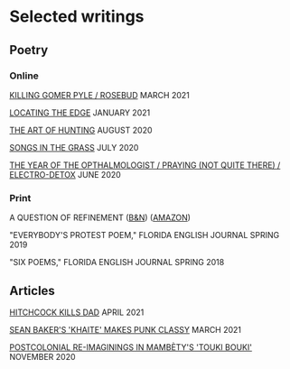 # Selected writings

## Poetry

### Online

[KILLING GOMER PYLE / ROSEBUD](https://apocalypse-confidential.com/2021/03/09/killing-gomer-pyle-rosebud/) MARCH 2021

[LOCATING THE EDGE](https://azurebell.com/2021/01/15/locating-the-edge/) JANUARY 2021

[THE ART OF HUNTING](https://azurebell.com/2020/08/25/the-art-of-hunting/) AUGUST 2020

[SONGS IN THE GRASS](https://azurebell.com/2020/07/04/songs-in-the-grass/) JULY 2020

[THE YEAR OF THE OPTHALMOLOGIST / PRAYING (NOT QUITE THERE) / ELECTRO-DETOX](https://encyclopedia.zone/Poetry%20Update%20Page/hayden.html) JUNE 2020

### Print

A QUESTION OF REFINEMENT ([B&N](https://www.barnesandnoble.com/w/a-question-of-refinement-hayden-church/1138585223)) ([AMAZON](https://www.amazon.com/Question-Refinement-Hayden-Church/dp/1034202464))

"EVERYBODY'S PROTEST POEM," FLORIDA ENGLISH JOURNAL SPRING 2019

"SIX POEMS," FLORIDA ENGLISH JOURNAL SPRING 2018

## Articles

[HITCHCOCK KILLS DAD](https://apocalypse-confidential.com/2021/04/11/hitchcock-kills-dad/) APRIL 2021

[SEAN BAKER'S 'KHAITE' MAKES PUNK CLASSY](https://www.popmatters.com/sean-baker-khaite-short-film) MARCH 2021

[POSTCOLONIAL RE-IMAGININGS IN MAMBÈTY'S 'TOUKI BOUKI'](https://www.popmatters.com/djibril-diop-mambty-touki-boukihayden-church-2648621797.html) NOVEMBER 2020
